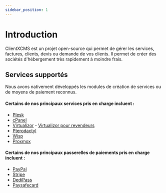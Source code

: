 ```yaml
---
sidebar_position: 1
---
```


# Introduction

ClientXCMS est un projet open-source qui permet de gérer les services, factures, clients, devis ou demande de vos clients. Il permet de créer des sociétés d'hébergement très rapidement à moindre frais.
## Services supportés

Nous avons nativement développés les modules de création de services ou de moyens de paiement reconnus.

#### Certains de nos principaux services pris en charge incluent :
- [Plesk](https://clientxcms.com/app/Plesk)
- [cPanel](https://clientxcms.com/app/Cpanel)
- [Virtualizor](https://clientxcms.com/app/Virtualizor) - [Virtualizor pour revendeurs](https://clientxcms.com/app/Virtualizorcloud)
- [Pterodactyl](https://clientxcms.com/app/Pterodactyl)
- [Wisp](https://clientxcms.com/app/Wisp)
- [Proxmox](https://clientxcms.com/app/Proxmox)

#### Certains de nos principaux passerelles de paiements pris en charge incluent :

- [PayPal](https://clientxcms.com/app/Paypal)
- [Stripe](https://clientxcms.com/app/Stripe)
- [DediPass](https://clientxcms.com/app/Dedipass) 
- [Paysafecard](https://clientxcms.com/app/Paysafecard)
